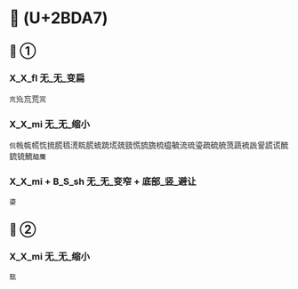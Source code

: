 # 𫶧 (U+2BDA7)
 
## 𫶧 ①

### X_X_fl 无_无_变扁
`㐬`㠩巟荒`宺`

### X_X_mi 无_无_缩小
`侃`㡃㡆㡛㤺㧧㬻㲙㵁䀮䐠䖻䟽塃巯巰慌旈旒梳橀毓流琉瑬疏硫艈蓅蔬裗詤諐謊谎酼鋶锍鯍`醯麍`

### X_X_mi + B_S_sh 无_无_变窄 + 底部_竖_避让
`鎏`

## 𫶧 ② 

### X_X_mi 无_无_缩小
`㼹`